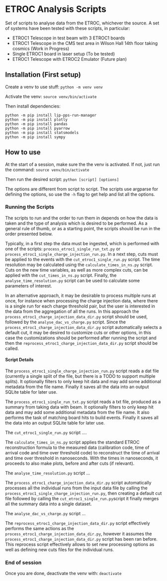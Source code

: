 # ETROC Analysis Scripts

Set of scripts to analyse data from the ETROC, whichever the source.
A set of systems have been tested with these scripts, in particular:
* ETROC1 Telescope in test beam with 3 ETROC1 boards
* ETROC1 Telescope in the CMS test area in Wilson Hall 14th floor taking cosmics (Work in Progress)
* Single ETROC1 board in laser setup (To be tested)
* ETROC1 Telescope with ETROC2 Emulator (Future plan)

## Installation (First setup)

Create a venv to use stuff:
`python -m venv venv`

Activate the venv:
`source venv/bin/activate`

Then install dependencies:
```
python -m pip install lip-pps-run-manager
python -m pip install plotly
python -m pip install pandas
python -m pip install pyarrow
python -m pip install statsmodels
python -m pip install sympy
```

## How to use

At the start of a session, make sure the the venv is activated.
If not, just run the command:
`source venv/bin/activate`

Then run the desired script:
`python [script] [options]`

The options are different from script to script.
The scripts use argparse for defining the options, so use the `-h` flag to get help and list all the options.

### Running the Scripts

The scripts to run and the order to run them in depends on how the data is taken and the type of analysis which is desired to be performed. As a general rule of thumb, or as a starting point, the scripts should be run in the order presented below.

Typically, in a first step the data must be ingested, which is performed with one of the scripts: `process_etroc1_single_run_txt.py` or `process_etroc1_single_charge_injection_run.py`.
In a next step, cuts must be applied to the events with the `cut_etroc1_single_run.py` script.
The time resolution may be calculated using the `calculate_times_in_ns.py` script. Cuts on the new time variables, as well as more complex cuts, can be applied with the `cut_times_in_ns.py` script. Finally, the `analyse_time_resolution.py` script can be used to calculate some parameters of interest.

In an alternative approach, it may be desirable to process multiple runs at once, for instance when processing the charge injection data, where there is a single run for each charge threshold pair, but the user is interested in the data from the aggregation of all the runs. In this approach the `process_etroc1_charge_injection_data_dir.py` script should be used, followed by the `analyse_dac_vs_charge.py` script. Since the `process_etroc1_charge_injection_data_dir.py` script automatically selects a default cut, it may be desired to customize cuts or other options, in this case the customizations should be performed after running the script and then the `reprocess_etroc1_charge_injection_data_dir.py` script should be called.

#### Script Details

The `process_etroc1_single_charge_injection_run.py` script reads a dat file (currently a single split of the file, but there is a TODO to support multiple splits). It optionally filters to only keep hit data and may add some additional metadata from the file name. Finally it saves all the data into an output SQLite table for later use.

The `process_etroc1_single_run_txt.py` script reads a txt file, produced as a summary from taking data with beam. It optionally filters to only keep hit data and may add some additional metadata from the file name. It also performs the task of matching board hits to build events. Finally it saves all the data into an output SQLite table for later use.

The `cut_etroc1_single_run.py` script ....

The `calculate_times_in_ns.py` script applies the standard ETROC reconstruction formula to the measured data (calibration code, time of arrival code and time over threshold code) to reconstruct the time of arrival and time over threshold in nanoseconds. With the times in nanoseconds, it proceeds to also make plots, before and after cuts (if relevant).

The `analyse_time_resolution.py` script ...

The `process_etroc1_charge_injection_data_dir.py` script automatically processes all the individual runs from the input data file by calling the `process_etroc1_single_charge_injection_run.py`, then creating a default cut file followed by calling the `cut_etroc1_single_run.py`script it finally merges all the summary data into a single dataset.

The `analyse_dac_vs_charge.py` script ...

The `reprocess_etroc1_charge_injection_data_dir.py` script effectively performs the same actions as the `process_etroc1_charge_injection_data_dir.py`, however it assumes the `process_etroc1_charge_injection_data_dir.py` script has been ran before. This reprocess script effectively allows to set new processing options as well as defining new cuts files for the individual runs.

### End of session

Once you are done, deactivate the venv with:
`deactivate`
